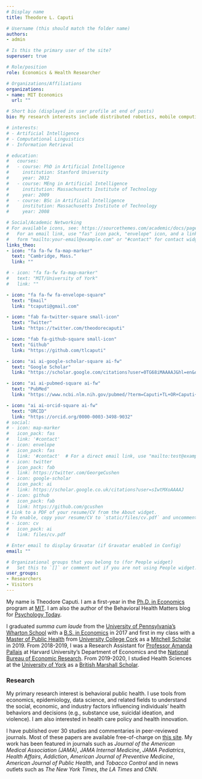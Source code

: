 ```yaml
---
# Display name
title: Theodore L. Caputi

# Username (this should match the folder name)
authors:
- admin

# Is this the primary user of the site?
superuser: true

# Role/position
role: Economics & Health Researcher

# Organizations/Affiliations
organizations:
- name: MIT Economics
  url: ""

# Short bio (displayed in user profile at end of posts)
bio: My research interests include distributed robotics, mobile computing and programmable matter.

# interests:
# - Artificial Intelligence
# - Computational Linguistics
# - Information Retrieval

# education:
#   courses:
#   - course: PhD in Artificial Intelligence
#     institution: Stanford University
#     year: 2012
#   - course: MEng in Artificial Intelligence
#     institution: Massachusetts Institute of Technology
#     year: 2009
#   - course: BSc in Artificial Intelligence
#     institution: Massachusetts Institute of Technology
#     year: 2008

# Social/Academic Networking
# For available icons, see: https://sourcethemes.com/academic/docs/page-builder/#icons
#   For an email link, use "fas" icon pack, "envelope" icon, and a link in the
#   form "mailto:your-email@example.com" or "#contact" for contact widget.
links_theo:
- icon: "fa fa-fw fa-map-marker"
  text: "Cambridge, Mass."
  link: ""

# - icon: "fa fa-fw fa-map-marker"
#   text: "MIT/University of York"
#   link: ""

- icon: "fa fa-fw fa-envelope-square"
  text: "Email"
  link: "tcaputi@gmail.com"

- icon: "fab fa-twitter-square small-icon"
  text: "Twitter"
  link: "https://twitter.com/theodorecaputi"

- icon: "fab fa-github-square small-icon"
  text: "Github"
  link: "https://github.com/tlcaputi"

- icon: "ai ai-google-scholar-square ai-fw"
  text: "Google Scholar"
  link: "https://scholar.google.com/citations?user=0TG68iMAAAAJ&hl=en&oi=ao"

- icon: "ai ai-pubmed-square ai-fw"
  text: "PubMed"
  link: "https://www.ncbi.nlm.nih.gov/pubmed/?term=Caputi+TL+OR+Caputi+Theodore"

- icon: "ai ai-orcid-square ai-fw"
  text: "ORCID"
  link: "https://orcid.org/0000-0003-3498-9032"
# social:
# - icon: map-marker
#   icon_pack: fas
#   link: '#contact'
# - icon: envelope
#   icon_pack: fas
#   link: '#contact'  # For a direct email link, use "mailto:test@example.org".
# - icon: twitter
#   icon_pack: fab
#   link: https://twitter.com/GeorgeCushen
# - icon: google-scholar
#   icon_pack: ai
#   link: https://scholar.google.co.uk/citations?user=sIwtMXoAAAAJ
# - icon: github
#   icon_pack: fab
#   link: https://github.com/gcushen
# Link to a PDF of your resume/CV from the About widget.
# To enable, copy your resume/CV to `static/files/cv.pdf` and uncomment the lines below.
# - icon: cv
#   icon_pack: ai
#   link: files/cv.pdf

# Enter email to display Gravatar (if Gravatar enabled in Config)
email: ""

# Organizational groups that you belong to (for People widget)
#   Set this to `[]` or comment out if you are not using People widget.
user_groups:
- Researchers
- Visitors
---
```


My name is Theodore Caputi. I am a first-year in the [Ph.D. in Economics](https://economics.mit.edu/graduate) program at [MIT](https://economics.mit.edu/grad/tcaputi). I am also the author of the Behavioral Health Matters blog for [Psychology Today](https://www.psychologytoday.com/us/blog/behavioral-health-matters).

I graduated _summa cum laude_ from the [University of Pennsylvania’s Wharton School](https://www.upenn.edu/) with a [B.S. in Economics](https://undergrad.wharton.upenn.edu/academics/bs-in-economics/) in 2017 and first in my class with a [Master of Public Health](https://www.ucc.ie/en/ckx11/) from [University College Cork](https://www.ucc.ie/en/publichealth/) as a [Mitchell Scholar](http://www2.us-irelandalliance.org/content/657/en/) in 2019. From 2018-2019, I was a Research Assistant for [Professor Amanda Pallais](https://scholar.harvard.edu/pallais/home) at Harvard University’s Department of Economics and the [National Bureau of Economic Research](https://www.nber.org/). From 2019-2020, I studied Health Sciences at the [University of York](https://www.york.ac.uk/healthsciences/our-staff/students/theodore-caputi/) as a [British Marshall Scholar](https://www.marshallscholarship.org/the-scholars/scholar-profiles/theodore-caputi).

### Research

My primary research interest is behavioral public health. I use tools from economics, epidemiology, data science, and related fields to understand the social, economic, and industry factors influencing individuals’ health behaviors and decisions (e.g., substance use, suicidal ideation, and violence). I am also interested in health care policy and health innovation.

I have published over 30 studies and commentaries in peer-reviewed journals. Most of these papers are available free-of-charge on [this site](/publications). My work has been featured in journals such as _Journal of the American Medical Association (JAMA)_, _JAMA Internal Medicine_, _JAMA Pediatrics_, _Health Affairs_, _Addiction_, _American Journal of Preventive Medicine_, _American Journal of Public Health_, and _Tobacco Control_ and in news outlets such as _The New York Times_, _the LA Times_ and _CNN_.
